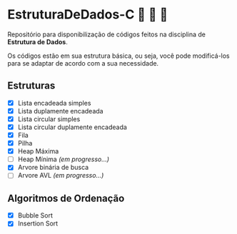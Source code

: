 # EstruturaDeDados-C :game_die: :game_die: :game_die:
 <p>
    Repositório para disponibilização de códigos feitos na disciplina de <b>Estrutura de Dados</b>.
 </p>
 
 <p>
    Os códigos estão em sua estrutura básica, ou seja, você pode modificá-los para se adaptar de acordo com a sua necessidade.
 </p>
 
 ## Estruturas
 - [x] Lista encadeada simples
 - [x] Lista duplamente encadeada
 - [x] Lista circular simples
 - [x] Lista circular duplamente encadeada
 - [x] Fila
 - [x] Pilha
 - [x] Heap Máxima
 - [ ] Heap Mínima *(em progresso...)*
 - [x] Arvore binária de busca 
 - [ ] Arvore AVL *(em progresso...)*

 ## Algoritmos de Ordenação
 - [x] Bubble Sort
 - [x] Insertion Sort
